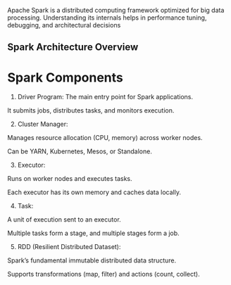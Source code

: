 Apache Spark is a distributed computing framework optimized for big data processing. Understanding its internals helps in performance tuning, debugging, and architectural decisions

## Spark Architecture Overview

# Spark Components

1. Driver Program:
  The main entry point for Spark applications.
  
  It submits jobs, distributes tasks, and monitors execution.

2. Cluster Manager:

  Manages resource allocation (CPU, memory) across worker nodes.
  
  Can be YARN, Kubernetes, Mesos, or Standalone.

3. Executor:

  Runs on worker nodes and executes tasks.
  
  Each executor has its own memory and caches data locally.

4. Task:

  A unit of execution sent to an executor.
  
  Multiple tasks form a stage, and multiple stages form a job.

5. RDD (Resilient Distributed Dataset):

  Spark’s fundamental immutable distributed data structure.
  
  Supports transformations (map, filter) and actions (count, collect).

